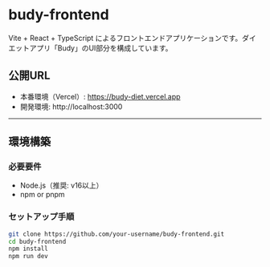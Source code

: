 # budy-frontend

Vite + React + TypeScript によるフロントエンドアプリケーションです。ダイエットアプリ「Budy」のUI部分を構成しています。

## 公開URL

- 本番環境（Vercel）: https://budy-diet.vercel.app
- 開発環境: http://localhost:3000

---

## 環境構築

### 必要要件

- Node.js（推奨: v16以上）
- npm or pnpm

### セットアップ手順

```bash
git clone https://github.com/your-username/budy-frontend.git
cd budy-frontend
npm install
npm run dev
